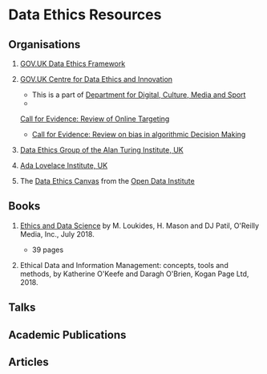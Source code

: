# Data Ethics Resources

## Organisations

1. [GOV.UK Data Ethics Framework](https://www.gov.uk/government/publications/data-ethics-framework/data-ethics-framework)

2. [GOV.UK Centre for Data Ethics and Innovation](https://www.gov.uk/government/organisations/centre-for-data-ethics-and-innovation)
   * This is a part of
   [Department for Digital, Culture, Media and Sport](https://www.gov.uk/government/organisations/department-for-digital-culture-media-sport)
   *
   [Call for Evidence: Review of Online Targeting](https://www.gov.uk/government/publications/the-centre-for-data-ethics-and-innovation-calls-for-evidence-on-online-targeting-and-bias-in-algorithmic-decision-making/centre-for-data-ethics-and-innovation-review-of-online-targeting)
   * [Call for Evidence: Review on bias in algorithmic Decision Making](https://www.gov.uk/government/publications/the-centre-for-data-ethics-and-innovation-calls-for-evidence-on-online-targeting-and-bias-in-algorithmic-decision-making/centre-for-data-ethics-and-innovation-review-on-bias-in-algorithmic-decision-making)
   
3. [Data Ethics Group of the Alan Turing Institute, UK](https://www.turing.ac.uk/research/data-ethics)
   
4. [Ada Lovelace Institute, UK](https://www.adalovelaceinstitute.org)

5. The
   [Data Ethics Canvas](https://theodi.org/article/data-ethics-canvas/)
   from the [Open Data Institute](https://theodi.org)
   
## Books

1. [Ethics and Data Science](https://www.oreilly.com/library/view/ethics-and-data/9781492043898/)
   by M. Loukides, H. Mason and DJ Patil, O'Reilly Media, Inc.,
   July 2018.
   * 39 pages

2. Ethical Data and Information Management: concepts, tools and
   methods, by Katherine O'Keefe and Daragh O'Brien, Kogan Page Ltd, 2018.

## Talks

## Academic Publications

## Articles
